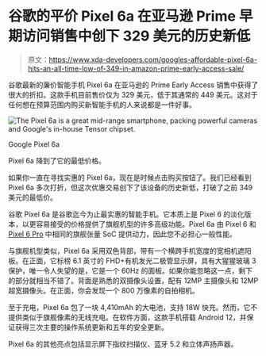 # 谷歌的平价 Pixel 6a 在亚马逊 Prime 早期访问销售中创下 329 美元的历史新低

> 原文：<https://www.xda-developers.com/googles-affordable-pixel-6a-hits-an-all-time-low-of-349-in-amazon-prime-early-access-sale/>

谷歌最新的廉价智能手机 Pixel 6a 在亚马逊的 Prime Early Access 销售中获得了很大的折扣。这款手机目前售价仅为 329 美元，低于其通常的 449 美元。这对于任何想在预算范围内购买新智能手机的人来说都是一件好事。

 <picture>![The Pixel 6a is a great mid-range smartphone, packing powerful cameras and Google's in-house Tensor chipset.](img/5b713eb0989fca5721b7a31dca38225a.png)</picture> 

Google Pixel 6a

Pixel 6a 降到了它的最低价格。

如果你一直在寻找实惠的 Pixel 6a，现在是时候点击购买按钮了。我们已经看到 Pixel 6a 多次打折，但这次优惠交易创下了该设备的历史新低，打破了之前 349 美元的最低价。

谷歌 Pixel 6a 是谷歌迄今为止最实惠的智能手机。它本质上是 Pixel 6 的淡化版本，以更容易接受的价格提供了旗舰机型的许多高级功能。Pixel 6a 由 Pixel 6 和 [Pixel 6 Pro](https://www.xda-developers.com/google-pixel-6-pro-review/) 中相同的旗舰张量 SoC 提供动力，因此您不必担心一般性能。

与旗舰机型类似，Pixel 6a 采用双色背部，带有一个横跨手机宽度的宽相机遮阳板。在正面，它标榜 6.1 英寸的 FHD+有机发光二极管显示屏，具有大猩猩玻璃 3 保护，唯一令人失望的是，它是一个 60Hz 的面板。如果你能忽略这一点，剩下的部分就相当不错了。背面是熟悉的双摄像头设置，配有 12MP 主摄像头和 12MP 超宽摄像头。在正面，你会发现一个 800 万像素的自拍相机。

至于充电，Pixel 6a 包了一块 4,410mAh 的大电池，支持 18W 快充。然而，它不提供类似于旗舰像素的无线充电。在软件方面，这款手机搭载 Android 12，并保证获得三次主要的操作系统更新和五年的安全更新。

Pixel 6a 的其他亮点包括显示屏下指纹扫描仪、蓝牙 5.2 和立体声扬声器。
